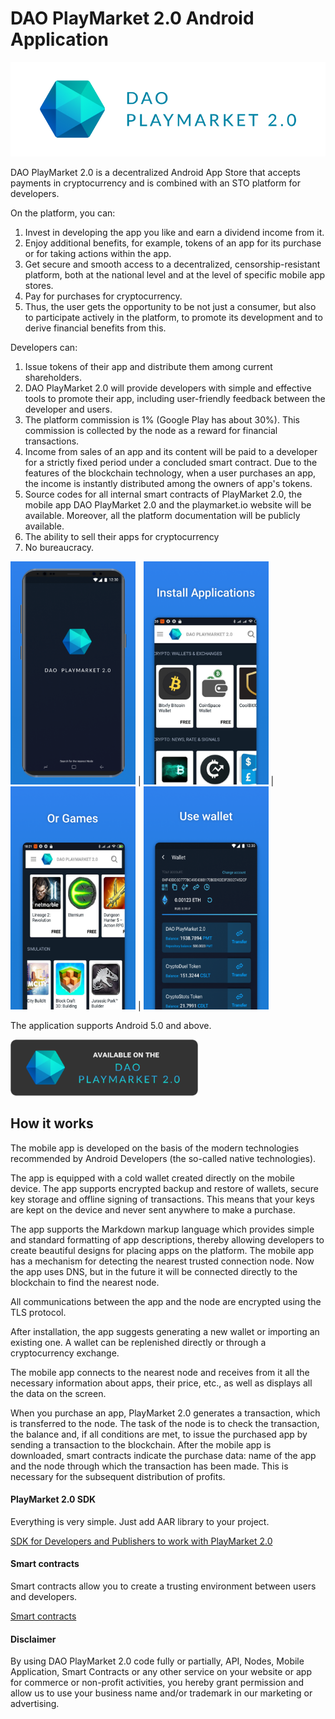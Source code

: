 
# DAO PlayMarket 2.0 Android Application

![PlayMarket 2.0](docs/photo/pm_logo.png)

DAO PlayMarket 2.0 is a decentralized Android App Store that accepts payments in cryptocurrency and is combined with an STO platform for developers.

On the platform, you can:

1. Invest in developing the app you like and earn a dividend income from it.
2. Enjoy additional benefits, for example, tokens of an app for its purchase or for taking actions within the app.
3. Get secure and smooth access to a decentralized, censorship-resistant platform, both at the national level and at the level of specific mobile app stores.
4. Pay for purchases for cryptocurrency.
5. Thus, the user gets the opportunity to be not just a consumer, but also to participate actively in the platform, to promote its development and to derive financial benefits from this.

Developers can:

1. Issue tokens of their app and distribute them among current shareholders.
2. DAO PlayMarket 2.0 will provide developers with simple and effective tools to promote their app, including user-friendly feedback between the developer and users.
3. The platform commission is 1% (Google Play has about 30%). This commission is collected by the node as a reward for financial transactions.
4. Income from sales of an app and its content will be paid to a developer for a strictly fixed period under a concluded smart contract. Due to the features of the blockchain technology, when a user purchases an app, the income is instantly distributed among the owners of app's tokens.
5. Source codes for all internal smart contracts of PlayMarket 2.0, the mobile app DAO PlayMarket 2.0 and the playmarket.io website will be available. Moreover, all the platform documentation will be publicly available.
6. The ability to sell their apps for cryptocurrency
7. No bureaucracy.

<img src="docs/photo/0.png" width="200">  |  <img src="docs/photo/1.png" width="200"> | <img src="docs/photo/2.png" width="200"> | <img src="docs/photo/3.png" width="200">


The application supports Android 5.0 and above.

<img src="docs/photo/btn_available.png" width="300">

## How it works

The mobile app is developed on the basis of the modern technologies recommended by Android Developers (the so-called native technologies). 

The app is equipped with a cold wallet created directly on the mobile device. The app supports encrypted backup and restore of wallets, secure key storage and offline signing of transactions. This means that your keys are kept on the device and never sent anywhere to make a purchase. 

The app supports the Markdown markup language which provides simple and standard formatting of app descriptions, thereby allowing developers to create beautiful designs for placing apps on the platform. The mobile app has a mechanism for detecting the nearest trusted connection node. Now the app uses DNS, but in the future it will be connected directly to the blockchain to find the nearest node.


All communications between the app and the node are encrypted using the TLS protocol. 

After installation, the app suggests generating a new wallet or importing an existing one. A wallet can be replenished directly or through a cryptocurrency exchange. 

The mobile app connects to the nearest node and receives from it all the necessary information about apps, their price, etc., as well as displays all the data on the screen. 

When you purchase an app, PlayMarket 2.0 generates a transaction, which is transferred to the node. The task of the node is to check the transaction, the balance and, if all conditions are met, to issue the purchased app by sending a transaction to the blockchain. After the mobile app is downloaded, smart contracts indicate the purchase data: name of the app and the node through which the transaction has been made. This is necessary for the subsequent distribution of profits.

#### PlayMarket 2.0 SDK
Everything is very simple. Just add AAR library to your project. 

[SDK for Developers and Publishers to work with PlayMarket 2.0](https://github.com/CryptonStudio/PlayMarket-2.0-SDK)

#### Smart contracts
Smart contracts allow you to create a trusting environment between users and developers.

[Smart contracts](https://github.com/CryptonStudio/PlayMarket-2.0-Contracts)

#### Disclaimer
By using DAO PlayMarket 2.0 code fully or partially, API, Nodes, Mobile Application, Smart Contracts or any other service on your website or app for commerce or non-profit activities, you hereby grant permission and allow us to use your business name and/or trademark in our marketing or advertising.
